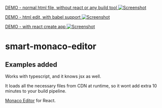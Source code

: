 

[DEMO - normal html file, without react or any build tool ![Screenshot](https://unpkg.com/@zedvision/smart-monaco-editor/screenshot.png)](https://unpkg.com/@zedvision/smart-monaco-editor/index.html)

[DEMO - html edit, with babel support ![Screenshot](https://unpkg.com/@zedvision/smart-monaco-editor/screenshot-html.png)](https://unpkg.com/@zedvision/smart-monaco-editor/exampleHtml.html) 

[DEMO - with react create app  ![Screenshot](https://unpkg.com/@zedvision/smart-monaco-editor/screenshot-example.png)](https://unpkg.com/@zedvision/smart-monaco-editor-example/build/index.html) 


# smart-monaco-editor

## Examples added

Works with typescript, and it knows jsx as well.

It loads all the necessary files from CDN at runtime, so it wont add extra 10 minutes to your build pipeline.


[Monaco Editor](https://github.com/Microsoft/monaco-editor) for React.
